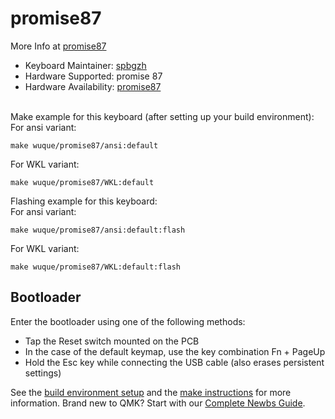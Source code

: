 # promise87

More Info at [promise87](https://shop.wuquestudio.com/)
​

* Keyboard Maintainer: [spbgzh](https://github.com/spbgzh)
* Hardware Supported: promise 87
* Hardware Availability: [promise87](https://shop.wuquestudio.com/)  
​

Make example for this keyboard (after setting up your build environment):  
For ansi variant:

    make wuque/promise87/ansi:default

For WKL variant:

    make wuque/promise87/WKL:default

Flashing example for this keyboard:  
For ansi variant:

    make wuque/promise87/ansi:default:flash
    
For WKL variant:

    make wuque/promise87/WKL:default:flash

## Bootloader

Enter the bootloader using one of the following methods:

* Tap the Reset switch mounted on the PCB
* In the case of the default keymap, use the key combination Fn + PageUp
* Hold the Esc key while connecting the USB cable (also erases persistent settings)

See the [build environment setup](https://docs.qmk.fm/#/getting_started_build_tools) and the [make instructions](https://docs.qmk.fm/#/getting_started_make_guide) for more information. Brand new to QMK? Start with our [Complete Newbs Guide](https://docs.qmk.fm/#/newbs).
